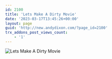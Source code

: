 ```yaml
---
id: 2100
title: 'Lets Make A Dirty Movie'
date: '2023-03-17T13:45:26+00:00'
layout: page
guid: 'http://new.andydixon.com/?page_id=2100'
trx_addons_post_views_count:
    - '1'
---
```


![Lets Make A Dirty Movie](https://i0.wp.com/assets.g8x2.ldn.idrivee2-23.com/posters/Lets%20Make%20A%20Dirty%20Movie%2001.jpg?w=1200&ssl=1 "Lets Make A Dirty Movie")